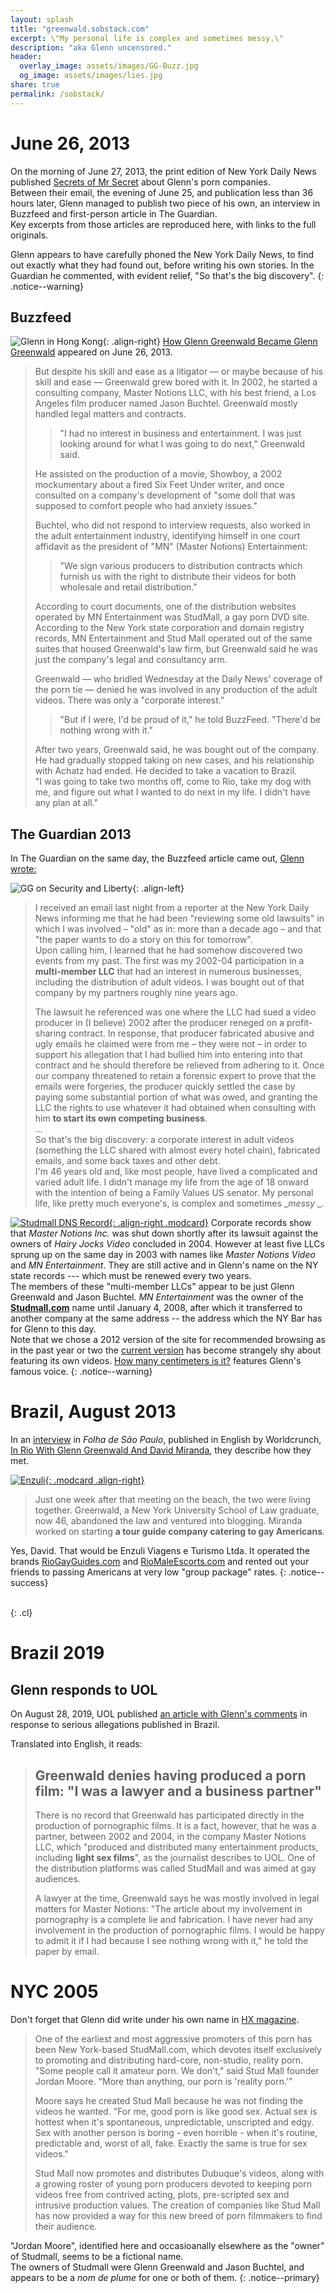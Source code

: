 ```yaml
---
layout: splash
title: "greenwald.sobstack.com"
excerpt: \"My personal life is complex and sometimes messy.\"
description: "aka Glenn uncensored."
header:
  overlay_image: assets/images/GG-Buzz.jpg
  og_image: assets/images/lies.jpg
share: true
permalink: /sobstack/
---
```


# June 26, 2013

On the morning of June 27, 2013, the print edition of New York Daily News published [Secrets of Mr Secret](https://www.nydailynews.com/news/national/greenwald-reporter-broke-nsa-story-lawyer-sued-porn-biz-article-1.1383448)
about Glenn's porn companies.  
Between their email, the evening of June 25, and publication less than 36 hours later, Glenn managed to publish two piece of his own, an interview in Buzzfeed and first-person article in The Guardian.  
Key excerpts from those articles are reproduced here, with links to the full originals.

Glenn appears to have carefully phoned the New York Daily News, to find out exactly what they had found out, before writing his own stories. In the Guardian he commented, with evident relief, "So that's the big discovery".
{: .notice--warning}

## Buzzfeed 

![Glenn in Hong Kong](/assets/images/buzz.jpg){: .align-right}
[How Glenn Greenwald Became Glenn Greenwald](https://www.buzzfeednews.com/article/jtes/how-glenn-greenwald-became-glenn-greenwald) appeared on June 26, 2013.
> But despite his skill and ease as a litigator — or maybe because of his skill and ease — Greenwald grew bored with it. In 2002, he started a consulting company, Master Notions LLC, with his best friend, a Los Angeles film producer named Jason Buchtel. Greenwald mostly handled legal matters and contracts.  
> > "I had no interest in business and entertainment. I was just looking around for what I was going to do next," Greenwald said.  
> 
> He assisted on the production of a movie, Showboy, a 2002 mockumentary about a fired Six Feet Under writer, and once consulted on a company's development of "some doll that was supposed to comfort people who had anxiety issues."  
> 
> Buchtel, who did not respond to interview requests, also worked in the adult entertainment industry, identifying himself in one court affidavit as the president of "MN" (Master Notions) Entertainment: 
> > "We sign various producers to distribution contracts which furnish us with the right to distribute their videos for both wholesale and retail distribution."  
> 
> According to court documents, one of the distribution websites operated by MN Entertainment was StudMall, a gay porn DVD site. According to the New York state corporation and domain registry records, MN Entertainment and Stud Mall operated out of the same suites that housed Greenwald's law firm, but Greenwald said he was just the company's legal and consultancy arm.  
> 
> Greenwald — who bridled Wednesday at the Daily News' coverage of the porn tie — denied he was involved in any production of the adult videos. There was only a "corporate interest."  
> > "But if I were, I'd be proud of it," he told BuzzFeed. "There'd be nothing wrong with it."  
> 
> After two years, Greenwald said, he was bought out of the company. He had gradually stopped taking on new cases, and his relationship with Achatz had ended. He decided to take a vacation to Brazil.  
> "I was going to take two months off, come to Rio, take my dog with me, and figure out what I wanted to do next in my life. I didn't have any plan at all."


## The Guardian 2013

In The Guardian on the same day, the Buzzfeed article came out, [Glenn wrote:](https://www.theguardian.com/commentisfree/2013/jun/26/nsa-revelations-response-to-smears)

![GG on Security and Liberty](/assets/images/Glenn_Greenwald_620x140.gif){: .align-left}
> I received an email last night from a reporter at the New York Daily News informing me that he had been "reviewing some old lawsuits" in which I was involved – "old" as in: more than a decade ago – and that "the paper wants to do a story on this for tomorrow".  
> Upon calling him, I learned that he had somehow discovered two events from my past. The first was my 2002-04 participation in a **multi-member LLC** that had an interest in numerous businesses, including the distribution of adult videos. I was bought out of that company by my partners roughly nine years ago.
> 
> The lawsuit he referenced was one where the LLC had sued a video producer in (I believe) 2002 after the producer reneged on a profit-sharing contract. In response, that producer fabricated abusive and ugly emails he claimed were from me – they were not – in order to support his allegation that I had bullied him into entering into that contract and he should therefore be relieved from adhering to it. Once our company threatened to retain a forensic expert to prove that the emails were forgeries, the producer quickly settled the case by paying some substantial portion of what was owed, and granting the LLC the rights to use whatever it had obtained when consulting with him **to start its own competing business**.  
> ...  
> So that's the big discovery: a corporate interest in adult videos (something the LLC shared with almost every hotel chain), fabricated emails, and some back taxes and other debt.  
> I'm 46 years old and, like most people, have lived a complicated and varied adult life. I didn't manage my life from the age of 18 onward with the intention of being a Family Values US senator. My personal life, like pretty much everyone's, is complex and sometimes __messy_  _.


[![Studmall DNS Record](/assets/images/stud.png){: .align-right .modcard}](/assets/images/stud.png)
Corporate records show that _Master Notions Inc._ was shut down shortly after its lawsuit against the owners of _Hairy Jocks Video_ concluded in 2004. However at least five LLCs sprung up on the same day in 2003 with names like _Master Notions Video_ and _MN Entertainment_. They are still active and in Glenn's name on the NY state records --- which must be renewed every two years.  
The members of these "multi-member LLCs" appear to be just Glenn Greenwald and Jason Buchtel.
_MN Entertainment_ was the owner of the [**Studmall.com**](https://web.archive.org/web/20120829132400/http://www.studmall.com/studmall-gay-dvd/) name until January 4, 2008, 
after which it transferred to another company at the same address -- the address which the NY Bar has for Glenn to this day.  
Note that we chose a 2012 version of the site for recommended browsing as in the past year or two the [current version](https://studmall.com) has become strangely shy about featuring its own videos.
[How many centimeters is it?](https://web.archive.org/web/20141030104142/http://www.studmall.com/hairy-studs-video-4.html) features Glenn's famous voice.
{: .notice--warning}

# Brazil, August 2013

In an [interview](https://www1.folha.uol.com.br/colunas/monicabergamo/2013/08/1331165-vem-chumbo-grosso-diz-jornalista-que-namora-brasileiro-detido-em-londres.shtml) in _Folha de São Paulo_, published in English by Worldcrunch,
[In Rio With Glenn Greenwald And David Miranda](https://worldcrunch.com/world-affairs/in-rio-with-glenn-greenwald-and-david-miranda-more-snowden-stories-to-come/glenn-greenwald-david-miranda-guardian-edward-snowden-whistleblower/c1s13223), they describe how they met.

[![Enzuli](/assets/images/Enzuli.png){: .modcard .align-right}](/assets/images/Enzuli.png)
> Just one week after that meeting on the beach, the two were living together.
> Greenwald, a New York University School of Law graduate, now 46, abandoned the law and ventured into blogging.
> Miranda worked on starting **a tour guide company catering to gay Americans**.


Yes, David. That would be Enzuli Viagens e Turismo Ltda. It operated the brands [RioGayGuides.com](/RioG.html) and [RioMaleEscorts.com](/RioE.html) and rented out your friends to passing Americans at very low "group package" rates.
{: .notice--success}

<br>
{: .cl}

# Brazil 2019

## Glenn responds to UOL

On August 28, 2019, UOL published [an article with Glenn's comments](https://noticias.uol.com.br/confere/ultimas-noticias/2019/08/28/glenn-greenwald-intercept-vaza-jato-pornografia-filmes-pornograficos-porno.htm) in response to serious allegations published in Brazil.

Translated into English, it reads:
> ## Greenwald denies having produced a porn film: "I was a lawyer and a business partner"
> There is no record that Greenwald has participated directly in the production of pornographic films. It is a fact, however, that he was a partner, between 2002 and 2004, in the company Master Notions LLC, which "produced and distributed many entertainment products, including **light sex films**", as the journalist describes to UOL. One of the distribution platforms was called StudMall and was aimed at gay audiences.
> 
> A lawyer at the time, Greenwald says he was mostly involved in legal matters for Master Notions: "The article about my involvement in pornography is a complete lie and fabrication. I have never had any involvement in the production of pornographic films. I would be happy to admit it if I had because I see nothing wrong with it," he told the paper by email.

# NYC 2005

Don't forget that Glenn did write under his own name in [HX magazine](/hx.html).
> One of the earliest and most aggressive promoters of this porn has been New York-based StudMall.com, which devotes itself exclusively to promoting and distributing hard-core, non-studio, reality porn. "Some people call it amateur porn. We don't," said Stud Mall founder Jordan Moore. "More than anything, our porn is 'reality porn.'"
> 
> Moore says he created Stud Mall because he was not finding the videos he wanted. "For me, good porn is like good sex. Actual sex is hottest when it's spontaneous, unpredictable, unscripted and edgy. Sex with another person is boring - even horrible - when it's routine, predictable and, worst of all, fake. Exactly the same is true for sex videos."
> 
> Stud Mall now promotes and distributes Dubuque's videos, along with a growing roster of young porn producers devoted to keeping porn videos free from contrived acting, plots, pre-scripted sex and intrusive production values. The creation of companies like Stud Mall has now provided a way for this new breed of porn filmmakers to find their audience.

"Jordan Moore", identified here and occasioanally elsewhere as the "owner" of Studmall, seems to be a fictional name.  
The owners of Studmall were Glenn Greenwald and Jason Buchtel, and appears to be a _nom de plume_ for one or both of them.
{: .notice--primary}
